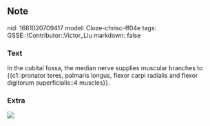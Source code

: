 ## Note
nid: 1661020709417
model: Cloze-chrisc-ff04e
tags: GSSE::!Contributor::Victor_Liu
markdown: false

### Text
In the cubital fossa, the median nerve supplies muscular branches to {{c1::pronator teres, palmaris longus, flexor carpi radialis and flexor digitorum superficialis::4 muscles}}.

### Extra
<img src="paste-d1ad7bd9a67eb5a8fac333859b3334d6e2d80a98.jpg">
